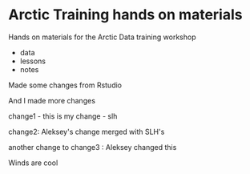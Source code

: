 # Arctic Training hands on materials

Hands on materials for the Arctic Data training workshop

* data
* lessons
* notes

Made some changes from Rstudio

And I made more changes

change1 - this is my change - slh

change2: Aleksey's change merged with SLH's

another change to change3 : Aleksey changed this

Winds are cool